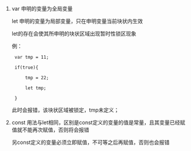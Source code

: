 1.
	var 申明的变量为全局变量

	let 申明的变量为局部变量，只在申明变量当前块状内生效

	let的存在会使其所申明的块状区域出现暂时性锁区现象

	例： 

		var tmp = 11;

		if(true){

			tmp = 22;

			let tmp;

		}

	此时会报错，该块状区域被锁定，tmp未定义；

2.
	const 用法与let相同，区别是const定义的变量的值是常量，且其变量已经赋值就不能再次赋值，否则将会报错
	
	另const定义的变量必须立即赋值，不可等之后再赋值，否则也会报错